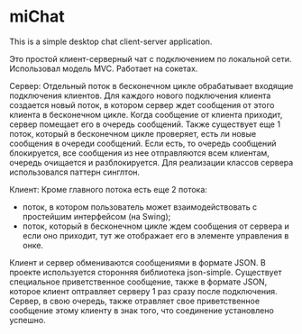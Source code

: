 # miChat
This is a simple desktop chat client-server application.

Это простой клиент-серверный чат с подключением по локальной сети.
Использовал модель MVC. Работает на сокетах.

Сервер:
Отдельный поток в бесконечном цикле обрабатывает входящие подключения клиентов. Для каждого нового подключения клиента создается новый 
поток, в котором сервер ждет сообщения от этого клиента в бесконечном цикле. Когда сообщение от клиента приходит, сервер помещает его в 
очередь сообщений.
Также существует еще 1 поток, который в бесконечном цикле проверяет, есть ли новые сообщения в очереди сообщений. Если есть, то очередь 
сообщений блокируется, все сообщения из нее отправляются всем клиентам, очередь очищается и разблокируется.
Для реализации классов сервера использовался паттерн синглтон.

Клиент:
Кроме главного потока есть еще 2 потока:
  - поток, в котором пользователь может взаимодействовать с простейшим интерфейсом (на Swing);
  - поток, который в бесконечном цикле ждем сообщения от сервера и если оно приходит, тут же отображает его в элементе управления в онке.
  
 Клиент и сервер обмениваются сообщениями в формате JSON. В проекте используется сторонняя библиотека json-simple. Существует специальное 
 приветственное сообщение, также в формате JSON, которое клиент оптравляет серверу 1 раз сразу после подключения. Сервер, в свою очередь, 
 также отравляет свое приветственное сообщение этому клиенту в знак того, что соединение установлено успешно.
